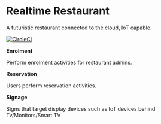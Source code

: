 # Realtime Restaurant
A futuristic  restaurant connected to the cloud, IoT capable.

[![CircleCI](https://circleci.com/gh/MagnusTiberius/realtimerestaurant.svg?style=svg)](https://circleci.com/gh/MagnusTiberius/realtimerestaurant)

**Enrolment**

Perform enrolment activities for restaurant admins.

**Reservation**

Users perform reservation activities.

**Signage**

Signs that target display devices such as IoT devices behind Tv/Monitors/Smart TV

